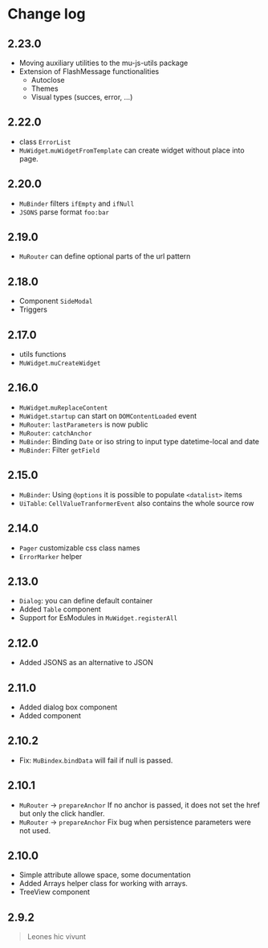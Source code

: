 # Change log

## 2.23.0

 - Moving auxiliary utilities to the mu-js-utils package
 - Extension of FlashMessage functionalities
   - Autoclose
   - Themes
   - Visual types (succes, error, ...)

## 2.22.0

 - class `ErrorList`
 - `MuWidget`.`muWidgetFromTemplate` can create widget without place into page.

## 2.20.0

 - `MuBinder` filters `ifEmpty` and `ifNull`
 - `JSONS` parse format `foo:bar`
 
## 2.19.0

 - `MuRouter` can define optional parts of the url pattern 

## 2.18.0

 - Component `SideModal`
 - Triggers

## 2.17.0

 - utils functions
 - `MuWidget`.`muCreateWidget`

## 2.16.0
 - `MuWidget`.`muReplaceContent`
 - `MuWidget`.`startup` can start on `DOMContentLoaded` event
 - `MuRouter`: `lastParameters` is now public
 - `MuRouter`: `catchAnchor`
 - `MuBinder`: Binding `Date` or iso string to input type datetime-local and date
 - `MuBinder`: Filter `getField`

## 2.15.0

 - `MuBinder`: Using `@options` it is possible to populate `<datalist>` items
 - `UiTable`: `CellValueTranformerEvent` also contains the whole source row

## 2.14.0

 - `Pager` customizable css class names
 - `ErrorMarker` helper

## 2.13.0

 - `Dialog`: you can define default container
 - Added `Table` component
 - Support for EsModules in `MuWidget.registerAll`

## 2.12.0

 - Added JSONS as an alternative to JSON

## 2.11.0

 - Added dialog box component
 - Added component

## 2.10.2

 - Fix: `MuBindex`.`bindData` will fail if null is passed.

## 2.10.1

 - `MuRouter` -> `prepareAnchor` If no anchor is passed, it does not set the href but only the click handler.
 - `MuRouter` -> `prepareAnchor` Fix bug when persistence parameters were not used.

## 2.10.0

 - Simple attribute allowe space, some documentation
 - Added Arrays helper class for working with arrays.
 - TreeView component

## 2.9.2

>
> Leones hic vivunt
>